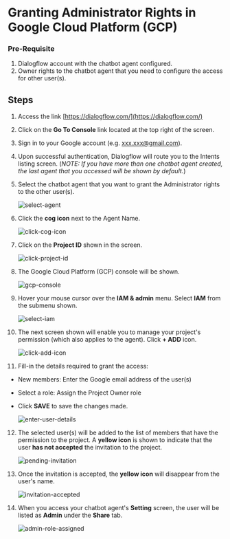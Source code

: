 # Granting Administrator Rights in Google Cloud Platform (GCP)

### Pre-Requisite
1. Dialogflow account with the chatbot agent configured.
2. Owner rights to the chatbot agent that you need to configure the access for other user(s).

## Steps
1. Access the link [https://dialogflow.com/](https://dialogflow.com/)
2. Click on the **Go To Console** link located at the top right of the screen.
3. Sign in to your Google account (e.g. xxx.xxx@gmail.com).
4. Upon successful authentication, Dialogflow will route you to the Intents listing screen.
(_NOTE: If you have more than one chatbot agent created, the last agent that you accessed will be shown by default._)

5. Select the chatbot agent that you want to grant the Administrator rights to the other user(s).

	![select-agent](https://github.com/fx-giant/giant-documentations/blob/master/chatbot/images10/select-agent.png)

6. Click the **cog icon** next to the Agent Name.

	![click-cog-icon](https://github.com/fx-giant/giant-documentations/blob/master/chatbot/images10/click-cog-icon.png)

7. Click on the **Project ID** shown in the screen.

	![click-project-id](https://github.com/fx-giant/giant-documentations/blob/master/chatbot/images10/click-project-id.png)

8. The Google Cloud Platform (GCP) console will be shown.
 
 	![gcp-console](https://github.com/fx-giant/giant-documentations/blob/master/chatbot/images10/gcp-console.png)
 
 9. Hover your mouse cursor over the **IAM & admin** menu. Select **IAM** from the submenu shown.
 
 	![select-iam](https://github.com/fx-giant/giant-documentations/blob/master/chatbot/images10/select-iam.png)
 
 10. The next screen shown will enable you to manage your project's permission (which also applies to the agent). Click **+ ADD** icon.
 
		![click-add-icon](https://github.com/fx-giant/giant-documentations/blob/master/chatbot/images10/click-add-icon.png)
 
 11. Fill-in the details required to grant the access:
 - New members: Enter the Google email address of the user(s)
 - Select a role: Assign the Project Owner role
 - Click **SAVE** to save the changes made.
 
 	![enter-user-details](https://github.com/fx-giant/giant-documentations/blob/master/chatbot/images10/enter-user-details.png)
 
 12. The selected user(s) will be added to the list of members that have the permission to the project.
 A **yellow icon** is shown to indicate that the user **has not accepted** the invitation to the project.

		![pending-invitation](https://github.com/fx-giant/giant-documentations/blob/master/chatbot/images10/pending-invitation.png)

13. Once the invitation is accepted, the **yellow icon** will disappear from the user's name.

	![invitation-accepted](https://github.com/fx-giant/giant-documentations/blob/master/chatbot/images10/invitation-accepted.png)

14. When you access your chatbot agent's **Setting** screen, the user will be listed as **Admin** under the **Share** tab.

	![admin-role-assigned](https://github.com/fx-giant/giant-documentations/blob/master/chatbot/images10/admin-role-assigned.png)
